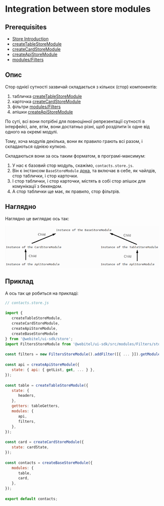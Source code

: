 # Integration between store modules

## Prerequisites

- [Store Introduction](../../../ui-sdk/store/_Introduction/Readme.md)
- [createTableStoreModule](../../../ui-sdk/store/createTableStoreModule/Readme.md)
- [createCardStoreModule](../../../ui-sdk/store/createCardStoreModule/Readme.md)
- [createApiStoreModule](../../../ui-sdk/store/createApiStoreModule/Readme.md)
- [modules/Filters](../../../ui-sdk/modules/Filters/Readme.md)

## Опис

Стор однієї сутності зазвичай складається з кількох (стор) компонентів:

1. табличка [createTableStoreModule](../../../ui-sdk/store/createTableStoreModule/Readme.md)
2. карточка [createCardStoreModule](../../../ui-sdk/store/createCardStoreModule/Readme.md)
3. фільтри [modules/Filters](../../../ui-sdk/modules/Filters/Readme.md)
4. апішки [createApiStoreModule](../../../ui-sdk/store/createApiStoreModule/Readme.md)

По суті, всі вони потрібні для повноцінної репрезентації сутності в інтерфейсі,
але, втім, вони достатньо різні, щоб розділити їх одне від одного на окремі модулі.

Тому, хоча модулів декілька, вони як правило грають всі разом, і складаються однією купкою.

Складаються вони за ось таким форматом, в програмі-максимум:

1. У нас є базовий стор модуль, скажімо, `contacts.store.js`.
2. Він є інстансом `BaseStoreModule` [дока](../../../ui-sdk/store/createBaseStoreModule/Readme.md), та включає в
   себе,
   як чайлдів, стор таблички, і стор карточки.
3. І стор таблички, і стор карточки, містять в собі стор апішок для комунікації з бекендом.
4. А стор таблички ще має, як правило, стор фільтрів.

## Наглядно

Наглядно це виглядає ось так:

![воть](./assets/schema.png)

## Приклад

А ось так це робиться на прикладі:

```javascript
// contacts.store.js

import {
   createTableStoreModule,
   createCardStoreModule,
   createApiStoreModule,
   createBaseStoreModule
} from '@webitel/ui-sdk/store';
import FiltersStoreModule from '@webitel/ui-sdk/src/modules/Filters/store/FiltersStoreModule.js';

const filters = new FiltersStoreModule().addFilter([{ ... }]).getModule();

const api = createApiStoreModule({
   state: { api: { getList, get, ... } },
});

const table = createTableStoreModule({
   state: {
      headers,
   },
   getters: tableGetters,
   modules: {
      api,
      filters,
   },
});

const card = createCardStoreModule({
   state: cardState,
});

const contacts = createBaseStoreModule({
   modules: {
      table,
      card,
   },
});

export default contacts;
```
